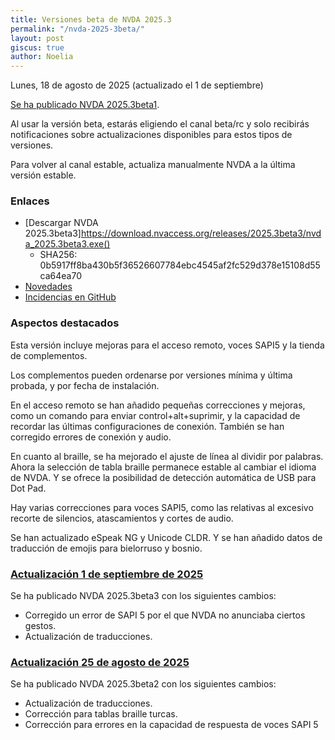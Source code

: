 ```yaml
---
title: Versiones beta de NVDA 2025.3
permalink: "/nvda-2025-3beta/"
layout: post
giscus: true
author: Noelia
---
```


<footer>Lunes, 18 de agosto de 2025 (actualizado el 1 de septiembre)</footer>

[Se ha publicado NVDA 2025.3beta1](https://nvaccess.org/post/nvda-2025-3beta1).

Al usar la versión beta, estarás eligiendo el canal beta/rc y solo recibirás notificaciones sobre actualizaciones disponibles para estos tipos de versiones.

Para volver al canal estable, actualiza manualmente NVDA a la última versión estable.

### Enlaces

- [Descargar NVDA 2025.3beta3]https://download.nvaccess.org/releases/2025.3beta3/nvda_2025.3beta3.exe()
  - SHA256: 0b5917ff8ba430b5f36526607784ebc4545af2fc529d378e15108d55ca64ea70
- [Novedades](https://download.nvaccess.org/documentation/es/changes.html)
- [Incidencias en GitHub](https://github.com/nvaccess/nvda/issues)

### Aspectos destacados

Esta versión incluye mejoras para el acceso remoto, voces SAPI5 y la tienda de complementos.

Los complementos pueden ordenarse por versiones mínima y última probada, y por fecha de instalación.

En el acceso remoto se han añadido pequeñas correcciones y mejoras, como un comando para enviar control+alt+suprimir, y la capacidad de recordar las últimas configuraciones de conexión. También se han corregido errores de conexión y audio.

En cuanto al braille, se ha mejorado el ajuste de línea al dividir por palabras. Ahora la selección de tabla braille permanece estable al cambiar el idioma de NVDA. Y se ofrece la posibilidad de detección automática de USB para Dot Pad.

Hay varias correcciones para voces SAPI5, como las relativas al excesivo recorte de silencios, atascamientos y cortes de audio.

Se han actualizado eSpeak NG y Unicode CLDR. Y se han añadido datos de traducción de emojis para bielorruso y bosnio.

### [Actualización 1 de septiembre de 2025](https://nvaccess.org/post/nvda-2025-3beta3)

Se ha publicado NVDA 2025.3beta3 con los siguientes cambios:

- Corregido un error de SAPI 5 por el que NVDA no anunciaba ciertos gestos.
- Actualización de traducciones.

### [Actualización 25 de agosto de 2025](https://nvaccess.org/post/nvda-2025-3beta2)

Se ha publicado NVDA 2025.3beta2 con los siguientes cambios:

- Actualización de traducciones.
- Corrección para tablas braille turcas.
- Corrección para errores en la capacidad de respuesta de voces SAPI 5

